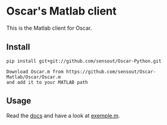 Oscar's Matlab client
==================

This is the Matlab client for Oscar.

Install
-------
	pip install git+git://github.com/sensout/Oscar-Python.git

	Download Oscar.m from https://github.com/sensout/Oscar-Matlab/Oscar/Oscar.m
	and add it to your MATLAB path

Usage
-----

Read the [docs](http://oscar.sensout.com/documentation.html) and have a look at [exemple.m](https://github.com/sensout/Oscar-Matlab/example.m).
